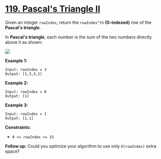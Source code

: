 # [119. Pascal's Triangle II](https://leetcode.com/problems/pascals-triangle-ii/)

Given an integer `rowIndex`, return the `rowIndex^th` **(0-indexed)** row of the **Pascal's triangle**.

In **Pascal's triangle**, each number is the sum of the two numbers directly above it as shown:

![](https://upload.wikimedia.org/wikipedia/commons/0/0d/PascalTriangleAnimated2.gif)

**Example 1:**

```
Input: rowIndex = 3
Output: [1,3,3,1]
```

**Example 2:**

```
Input: rowIndex = 0
Output: [1]
```

**Example 3:**

```
Input: rowIndex = 1
Output: [1,1]
 ```

**Constraints:**

* `0 <= rowIndex <= 33`

**Follow up:** Could you optimize your algorithm to use only `O(rowIndex)` extra space?